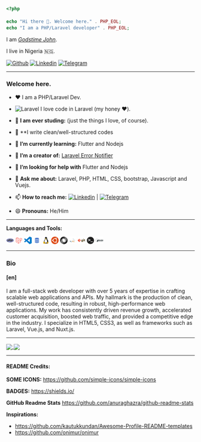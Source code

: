 
```php
<?php

echo "Hi there 👋. Welcome here." . PHP_EOL;
echo "I am a PHP/Laravel developer" . PHP_EOL;
```

I am [*Godstime John*](https://www.linkedin.com/in/godstime-john). 

I live in Nigeria 🇳🇬.

[![Github](https://img.shields.io/badge/-Github-black?style=social&logo=Github)](https://github.com/jgodstime)
[![Linkedin](https://img.shields.io/badge/-LinkedIn-blue?style=social&logo=Linkedin)](https://www.linkedin.com/in/godstime-john)
[![Telegram](https://img.shields.io/badge/-Telegram-blue?style=social&logo=Telegram)](https://telegram.me/godstimejohn)


---

### Welcome here.
- :heart: I am a PHP/Laravel Dev.
- ![Laravel](https://img.shields.io/badge/--white?logo=laravel) I love code in Laravel (my honey :heart:).

- :book: **I am ever studing:** (just the things I love, of course).
- 🔭 **I write clean/well-structured codes
- 🌱 **I’m currently learning:** Flutter and Nodejs
- 👯 **I’m a creator of:** [Laravel Error Notifier](https://github.com/jgodstime/laravel-error-notifier)
- 🤔 **I’m looking for help with** Flutter and Nodejs
- 💬 **Ask me about:** Laravel, PHP, HTML, CSS, bootstrap, Javascript and Vuejs.
- 📫 **How to reach me:** [![Linkedin](https://img.shields.io/badge/-LinkedIn-blue?style=social&logo=Linkedin)](https://www.linkedin.com/in/godstime-john) | [![Telegram](https://img.shields.io/badge/-Telegram-blue?style=social&logo=Telegram)](https://telegram.me/godstimejohn)
- 😄 **Pronouns:** He/Him
<!--
- ⚡ Fun fact: I love
-->

---
**Languages and Tools:**  

<!-- SOME ICONS https://github.com/simple-icons/simple-icons/tree/develop/icons -->
<code><img height="20" src="https://raw.githubusercontent.com/github/explore/80688e429a7d4ef2fca1e82350fe8e3517d3494d/topics/php/php.png"></code>
<code><img height="20" src="https://raw.githubusercontent.com/github/explore/80688e429a7d4ef2fca1e82350fe8e3517d3494d/topics/laravel/laravel.png"></code>
<code><img height="20" src="https://raw.githubusercontent.com/simple-icons/simple-icons/develop/icons/visualstudiocode.svg"></code>
<code><img height="20" src="https://raw.githubusercontent.com/github/explore/80688e429a7d4ef2fca1e82350fe8e3517d3494d/topics/sql/sql.png"></code>
<code><img height="20" src="https://raw.githubusercontent.com/github/explore/80688e429a7d4ef2fca1e82350fe8e3517d3494d/topics/linux/linux.png"></code>
<code><img height="20" src="https://raw.githubusercontent.com/github/explore/80688e429a7d4ef2fca1e82350fe8e3517d3494d/topics/ubuntu/ubuntu.png"></code>
<code><img height="20" src="https://raw.githubusercontent.com/github/explore/80688e429a7d4ef2fca1e82350fe8e3517d3494d/topics/json/json.png"></code>
<code><img height="20" src="https://raw.githubusercontent.com/github/explore/80688e429a7d4ef2fca1e82350fe8e3517d3494d/topics/mysql/mysql.png"></code>
<code><img height="20" src="https://raw.githubusercontent.com/github/explore/80688e429a7d4ef2fca1e82350fe8e3517d3494d/topics/git/git.png"></code>
<code><img height="20" src="https://raw.githubusercontent.com/github/explore/80688e429a7d4ef2fca1e82350fe8e3517d3494d/topics/terminal/terminal.png"></code>
<code><img height="20" src="https://raw.githubusercontent.com/github/explore/80688e429a7d4ef2fca1e82350fe8e3517d3494d/topics/bash/bash.png"></code>

---

### Bio

#### [en]
I am a full-stack web developer with over 5 years of expertise in crafting scalable web applications and APIs. My hallmark is the production of clean, well-structured code, resulting in robust, high-performance web applications. My work has consistently driven revenue growth, accelerated customer acquisition, boosted web traffic, and provided a competitive edge in the industry. I specialize in HTML5, CSS3, as well as frameworks such as Laravel, Vue.js, and Nuxt.js. 

---

<!--

![Godstime's GitHub stats](https://github-readme-stats.vercel.app/api?username=jgodstime&show_icons=true&theme=radical)


[![Top Langs](https://github-readme-stats.vercel.app/api/top-langs/?username=jgodstime&layout=compact)](https://github.com/anuraghazra/github-readme-stats)

-->


<a href="https://github.com/jgodstime">
  <img align="center" src="https://github-readme-stats.vercel.app/api?username=jgodstime&count_private=true&show_icons=true&include_all_commits=true&show_icons=true&theme=radical" />
</a>
<a href="https://github.com/jgodstime">
  <img align="center" src="https://github-readme-stats.vercel.app/api/top-langs/?username=jgodstime&layout=compact&show_icons=true&theme=radical" />
</a>


---

#### README Credits:

**SOME ICONS:** https://github.com/simple-icons/simple-icons

**BADGES:** https://shields.io/

**GitHub Readme Stats** https://github.com/anuraghazra/github-readme-stats

**Inspirations:** 
- https://github.com/kautukkundan/Awesome-Profile-README-templates
- https://github.com/onimur/onimur
